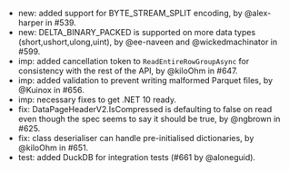 - new: added support for BYTE_STREAM_SPLIT encoding, by @alex-harper in #539.
- new: DELTA_BINARY_PACKED is supported on more data types (short,ushort,ulong,uint), by @ee-naveen and @wickedmachinator in #599.
- imp: added cancellation token to `ReadEntireRowGroupAsync` for consistency with the rest of the API, by @kiloOhm in #647.
- imp: added validation to prevent writing malformed Parquet files, by @Kuinox in #656.
- imp: necessary fixes to get .NET 10 ready.
- fix: DataPageHeaderV2.IsCompressed is defaulting to false on read even though the spec seems to say it should be true, by @ngbrown in #625.
- fix: class deserialiser can handle pre-initialised dictionaries, by @kiloOhm in #651.
- test: added DuckDB for integration tests (#661 by @aloneguid).
